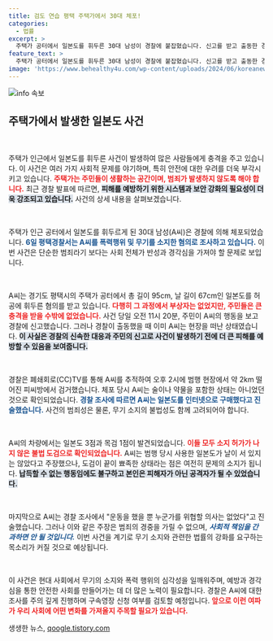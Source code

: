 ```yaml
---
title: 검도 연습 평택 주택가에서 30대 체포!
categories:
  - 법률
excerpt: >
  주택가 공터에서 일본도를 휘두른 30대 남성이 경찰에 붙잡혔습니다. 신고를 받고 출동한 경찰은 CCTV를 통해 A씨를 추적해 검거하는데 성공했습니다. 범행 동기와 법적 처벌 여부가 주목받고 있습니다.
feature_text: >
  주택가 공터에서 일본도를 휘두른 30대 남성이 경찰에 붙잡혔습니다. 신고를 받고 출동한 경찰은 CCTV를 통해 A씨를 추적해 검거하는데 성공했습니다. 범행 동기와 법적 처벌 여부가 주목받고 있습니다.
image: 'https://www.behealthy4u.com/wp-content/uploads/2024/06/koreanews.jpg'
---
```


<p><img src="https://www.behealthy4u.com/wp-content/uploads/2024/06/koreanews.jpg" alt="info 속보" /></p>

<h2 data-ke-size="size26">주택가에서 발생한 일본도 사건</h2>

<p data-ke-size="size16">&nbsp;</p>

<p>주택가 인근에서 일본도를 휘두른 사건이 발생하여 많은 사람들에게 충격을 주고 있습니다. 이 사건은 여러 가지 사회적 문제를 야기하며, 특히 안전에 대한 우려를 더욱 부각시키고 있습니다. <strong><b><span style="color: #ee2323;">주택가는 주민들이 생활하는 공간이며, 범죄가 발생하지 않도록 해야 합니다.</span></b></strong> 최근 경찰 발표에 따르면, <strong><b><span style="background-color: #21538527;">피해를 예방하기 위한 시스템과 보안 강화의 필요성이 더욱 강조되고 있습니다.</span></b></strong> 사건의 상세 내용을 살펴보겠습니다.</p>

<p data-ke-size="size16">&nbsp;</p>

<p>주택가 인근 공터에서 일본도를 휘두르게 된 30대 남성(A씨)은 경찰에 의해 체포되었습니다. <strong><b><span style="color: #1a5490;">6일 평택경찰서는 A씨를 폭력행위 및 무기를 소지한 혐의로 조사하고 있습니다.</span></b></strong> 이번 사건은 단순한 범죄라기 보다는 사회 전체가 반성과 경각심을 가져야 할 문제로 보입니다.</p>

<p data-ke-size="size16">&nbsp;</p>

<p>A씨는 경기도 평택시의 주택가 공터에서 총 길이 95cm, 날 길이 67cm인 일본도를 허공에 휘두른 혐의를 받고 있습니다. <strong><b><span style="color: #ee2323;">다행히 그 과정에서 부상자는 없었지만, 주민들은 큰 충격을 받을 수밖에 없었습니다.</span></b></strong> 사건 당일 오전 11시 20분, 주민이 A씨의 행동을 보고 경찰에 신고했습니다. 그러나 경찰이 출동했을 때 이미 A씨는 현장을 떠난 상태였습니다. <strong><b><span style="background-color: #21538527;">이 사실은 경찰의 신속한 대응과 주민의 신고로 사건이 발생하기 전에 더 큰 피해를 예방할 수 있음을 보여줍니다.</span></b></strong></p>

<p data-ke-size="size16">&nbsp;</p>

<p>경찰은 폐쇄회로(CC)TV를 통해 A씨를 추적하여 오후 2시에 범행 현장에서 약 2km 떨어진 피씨방에서 검거했습니다. 체포 당시 A씨는 술이나 약물을 포함한 상태는 아니었던 것으로 확인되었습니다. <strong><b><span style="color: #1a5490;">경찰 조사에 따르면 A씨는 일본도를 인터넷으로 구매했다고 진술했습니다.</span></b></strong> 사건의 범죄성은 물론, 무기 소지의 불법성도 함께 고려되어야 합니다.</p>

<p data-ke-size="size16">&nbsp;</p>

<p>A씨의 차량에서는 일본도 3점과 목검 1점이 발견되었습니다. <strong><b><span style="color: #ee2323;">이들 모두 소지 허가가 나지 않은 불법 도검으로 확인되었습니다.</span></b></strong> A씨는 범행 당시 사용한 일본도가 날이 서 있지는 않았다고 주장했으나, 도검이 끝이 뾰족한 상태라는 점은 여전히 문제의 소지가 됩니다. <strong><b><span style="background-color: #21538527;">납득할 수 없는 행동임에도 불구하고 본인은 피해자가 아닌 공격자가 될 수 있었습니다.</span></b></strong></p>

<p data-ke-size="size16">&nbsp;</p>

<p>마지막으로 A씨는 경찰 조사에서 "운동을 했을 뿐 누군가를 위협할 의사는 없었다"고 진술했습니다. 그러나 이와 같은 주장은 범죄의 경중을 가릴 수 없으며, <strong><em><b><span style="color: #1a5490;">사회적 책임을 간과하면 안 될 것입니다.</span></b></em></strong> 이번 사건을 계기로 무기 소지와 관련한 법률의 강화를 요구하는 목소리가 커질 것으로 예상됩니다.</p>

<p data-ke-size="size16">&nbsp;</p>

<p>이 사건은 현대 사회에서 무기의 소지와 폭력 행위의 심각성을 일깨워주며, 예방과 경각심을 통한 안전한 사회를 만들어가는 데 더 많은 노력이 필요합니다. 경찰은 A씨에 대한 조사를 주의 깊게 진행하며 구속영장 신청 여부를 검토할 예정입니다. <strong><b><span style="color: #ee2323;">앞으로 이런 여파가 우리 사회에 어떤 변화를 가져올지 주목할 필요가 있습니다.</span></b></strong></p>
생생한 뉴스, <a href="https://qoogle.tistory.com" rel="dofollow">qoogle.tistory.com</a>



